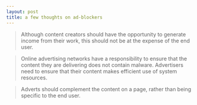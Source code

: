 ```yaml
---
layout: post
title: a few thoughts on ad-blockers
---
```


> Although content creators should have the opportunity to generate income from their work, this should not be at the expense of the end user.

> Online advertising networks have a responsibility to ensure that the content they are delivering does not contain malware.
Advertisers need to ensure that their content makes efficient use of system resources.

> Adverts should complement the content on a page, rather than being specific to the end user.
